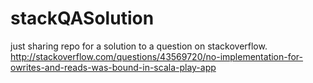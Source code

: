 # stackQASolution
just sharing repo for a solution to a question on stackoverflow.  http://stackoverflow.com/questions/43569720/no-implementation-for-owrites-and-reads-was-bound-in-scala-play-app 
